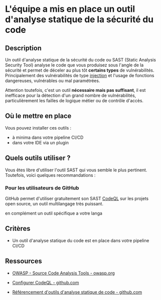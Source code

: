 # L'équipe a mis en place un outil d'analyse statique de la sécurité du code

## Description

Un outil d'analyse statique de la sécurité du code ou SAST (Static Analysis
Security Tool) analyse le code que vous produisez sous l'angle de la sécurité et
permet de déceler au plus tôt **certains types** de vulnérabilités.
Principalement des vulnérabilités de type
[injection](https://owasp.org/www-community/Injection_Flaws) et l'usage de
fonctions dangereuses, vulnérables ou mal paramétrées.

Attention toutefois, c'est un outil **nécessaire mais pas suffisant**, il est
inefficace pour la détection d'un grand nombre de vulnérabilités,
particulièrement les failles de logique métier ou de contrôle d'accès.

## Où le mettre en place

Vous pouvez installer ces outils :

- à minima dans votre pipeline CI/CD
- dans votre IDE via un plugin

## Quels outils utiliser ?

Vous êtes libre d'utiliser l'outil SAST qui vous semble le plus pertinent.
Toutefois, voici quelques recommandations :

### Pour les utilisateurs de GitHub

GitHub permet d'utiliser gratuitement son SAST
[CodeQL](https://codeql.github.com/) sur les projets open source, un outil
multilangage très puissant.

en complément un outil spécifique a votre langa

## Critères

- Un outil d'analyse statique du code est en place dans votre pipeline CI/CD

## Ressources

- [OWASP - Source Code Analysis Tools - owasp.org](https://owasp.org/www-community/Source_Code_Analysis_Tools)

- [Configurer CodeQL - github.com](https://docs.github.com/fr/code-security/code-scanning/enabling-code-scanning/configuring-default-setup-for-code-scanning)

- [Référencement d'outils d'analyse statique de code - github.com](https://github.com/Saluki/awesome-static-analysis)
